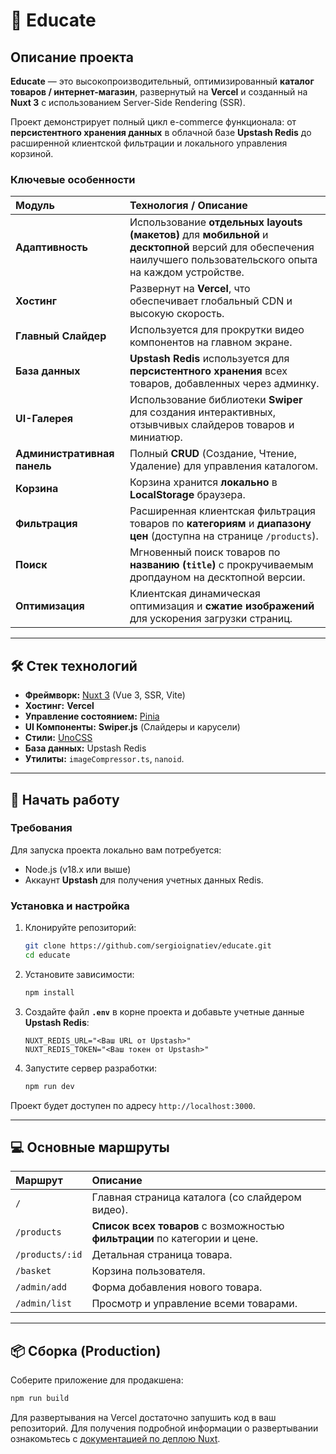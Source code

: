 

# 🛒 **Educate**

[](https://www.google.com/search?q=https://your-live-url.com)
[](https://opensource.org/licenses/MIT)

## Описание проекта

**Educate** — это высокопроизводительный, оптимизированный **каталог товаров / интернет-магазин**, развернутый на **Vercel** и созданный на **Nuxt 3** с использованием Server-Side Rendering (SSR).

Проект демонстрирует полный цикл e-commerce функционала: от **персистентного хранения данных** в облачной базе **Upstash Redis** до расширенной клиентской фильтрации и локального управления корзиной.

### Ключевые особенности

| Модуль | Технология / Описание |
| :--- | :--- |
| **Адаптивность** | Использование **отдельных layouts (макетов)** для **мобильной** и **десктопной** версий для обеспечения наилучшего пользовательского опыта на каждом устройстве. |
| **Хостинг** | Развернут на **Vercel**, что обеспечивает глобальный CDN и высокую скорость. |
| **Главный Слайдер** | Используется для прокрутки видео компонентов на главном экране. |
| **База данных** | **Upstash Redis** используется для **персистентного хранения** всех товаров, добавленных через админку. |
| **UI-Галерея** | Использование библиотеки **Swiper** для создания интерактивных, отзывчивых слайдеров товаров и миниатюр. |
| **Административная панель** | Полный **CRUD** (Создание, Чтение, Удаление) для управления каталогом. |
| **Корзина** | Корзина хранится **локально** в **LocalStorage** браузера. |
| **Фильтрация** | Расширенная клиентская фильтрация товаров по **категориям** и **диапазону цен** (доступна на странице `/products`). |
| **Поиск** | Мгновенный поиск товаров по **названию (`title`)** с прокручиваемым дропдауном на десктопной версии. |
| **Оптимизация** | Клиентская динамическая оптимизация и **сжатие изображений** для ускорения загрузки страниц. |

-----

## 🛠️ Стек технологий

  * **Фреймворк:** [Nuxt 3](https://nuxt.com/) (Vue 3, SSR, Vite)
  * **Хостинг:** **Vercel**
  * **Управление состоянием:** [Pinia](https://pinia.vuejs.org/)
  * **UI Компоненты:** **Swiper.js** (Слайдеры и карусели)
  * **Стили:** [UnoCSS](https://www.google.com/search?q=https://uno.antfu.me/)
  * **База данных:** Upstash Redis
  * **Утилиты:** `imageCompressor.ts`, `nanoid`.

-----

## 🚀 Начать работу

### Требования

Для запуска проекта локально вам потребуется:

  * Node.js (v18.x или выше)
  * Аккаунт **Upstash** для получения учетных данных Redis.

### Установка и настройка

1.  Клонируйте репозиторий:

    ```bash
    git clone https://github.com/sergioignatiev/educate.git
    cd educate
    ```

2.  Установите зависимости:

    ```bash
    npm install
    ```

3.  Создайте файл **`.env`** в корне проекта и добавьте учетные данные **Upstash Redis**:

    ```env
    NUXT_REDIS_URL="<Ваш URL от Upstash>"
    NUXT_REDIS_TOKEN="<Ваш токен от Upstash>"
    ```

4.  Запустите сервер разработки:

    ```bash
    npm run dev
    ```

Проект будет доступен по адресу `http://localhost:3000`.

-----

## 💻 Основные маршруты

| Маршрут | Описание |
| :--- | :--- |
| `/` | Главная страница каталога (со слайдером видео). |
| `/products` | **Список всех товаров** с возможностью **фильтрации** по категории и цене. |
| `/products/:id` | Детальная страница товара. |
| `/basket` | Корзина пользователя. |
| `/admin/add` | Форма добавления нового товара. |
| `/admin/list` | Просмотр и управление всеми товарами. |

-----

## 📦 Сборка (Production)

Соберите приложение для продакшена:

```bash
npm run build
```

Для развертывания на Vercel достаточно запушить код в ваш репозиторий. Для получения подробной информации о развертывании ознакомьтесь с [документацией по деплою Nuxt](https://nuxt.com/docs/getting-started/deployment).
